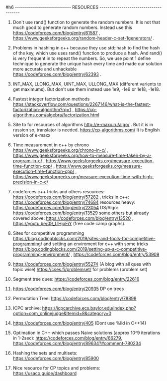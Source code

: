 #h6 ---------------------------- RESOURCES --------------------------------------    

1. Don't use rand() function to generate the random numbers. It is not that much good to generate random 	numbers. Instead use this https://codeforces.com/blog/entry/61587 ,	https://www.geeksforgeeks.org/random-header-c-set-1generators/ .

2. Problems in hashing in c++ because they use std::hash to find the hash of the key, which use uses rand() function to produce a hash. And rand() is very frequent in to repeat the numbers. So, we use point 1 define technique to generate the unique hash every time and made our solution more accurate and unhackable https://codeforces.com/blog/entry/62393 .

3. INT_MAX, LLONG_MAX, UINT_MAX, ULLONG_MAX (different varients to get maximums). But don't use them instead use 		1e9, -1e9 or 1e18, -1e18.

4. Fastest integer factorization methods https://stackoverflow.com/questions/2267146/what-is-the-fastest-factorization-algorithm?rq=1 , https://cp-algorithms.com/algebra/factorization.html

5. Site to for resources of algorithms http://e-maxx.ru/algo/ . But it is in russion so, translator is needed. https://cp-algorithms.com/ It is English version of e-maxx

6. Time measurement in c++ by chrono https://www.geeksforgeeks.org/chrono-in-c/ , https://www.geeksforgeeks.org/how-to-measure-time-taken-by-a-program-in-c/ , https://www.geeksforgeeks.org/measure-execution-time-function-cpp/ , https://www.geeksforgeeks.org/measure-execution-time-function-cpp/ , https://www.geeksforgeeks.org/measure-execution-time-with-high-precision-in-c-c/

7. codeforces c++ tricks and others resources: https://codeforces.com/blog/entry/57282 , 
	tricks in c++:  https://codeforces.com/blog/entry/74684
resources heavy: https://codeforces.com/blog/entry/23054
DS/Algo: https://codeforces.com/blog/entry/13529
some others but already covered above: https://codeforces.com/blog/entry/13520 , https://youtu.be/09_LlHjoEiY (free code camp graphs).


8. Sites for competitive programming https://blog.codingblocks.com/2019/sites-and-tools-for-competitive-programming/
 and setting an enviroment for c++ with some tricks  https://blog.codingblocks.com/2019/setting-up-a-c-competitive-programming-environment/ , https://codeforces.com/blog/entry/53909

9.  https://codeforces.com/blog/entry/55274 (A blog with all ques with topic wise)
	https://cses.fi/problemset/ for problems  (problem set)
10. Segment tree ques: https://codeforces.com/blog/entry/22616  

11. https://codeforces.com/blog/entry/20935 DP on trees

12. Permutation Tree: https://codeforces.com/blog/entry/78898

13. ICPC archive: https://icpcarchive.ecs.baylor.edu/index.php?option=com_onlinejudge&Itemid=8&category=0

14. https://codeforces.com/blog/entry/405  (Dont use %lld in C++14)

15. Optimation in C++ which passes Naive solutions (approx 10^9 iterations in 1-2sec): https://codeforces.com/blog/entry/66279, https://codeforces.com/blog/entry/89634?#comment-780234 

16. Hashing the sets and multisets: https://codeforces.com/blog/entry/85900

17. Nice resource for CP topics and problems: https://usaco.guide/dashboard
